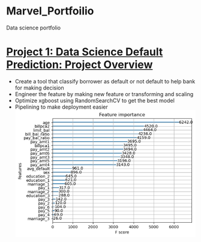 # Marvel_Portfoilio
Data science portfolio

# [Project 1: Data Science Default Prediction: Project Overview](https://github.com/DamianMarvel7/Default-Prediction)
- Create a tool that classify borrower as default or not default to help bank for making decision
- Engineer the feature by making new feature or transforming and scaling
- Optimize xgboost using RandomSearchCV to get the best model
- Pipelining to make deployment easier
![](/download.png)
